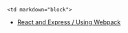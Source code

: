 	<td markdown="block">

* [React and Express / Using Webpack](slides/27/react-webpack-continued.html)
</td>
	<td markdown="block">
<!--
* Chapter 
* Chapter 
-->
</td>
	<td markdown="block">
<!--
* [](assignments/.html)
-->
</td>
